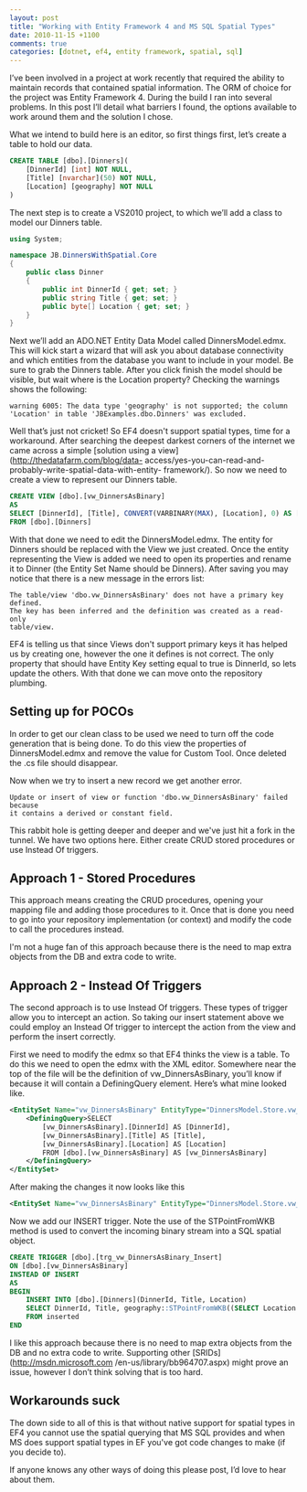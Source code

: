 ```yaml
---
layout: post
title: "Working with Entity Framework 4 and MS SQL Spatial Types"
date: 2010-11-15 +1100
comments: true
categories: [dotnet, ef4, entity framework, spatial, sql]
---
```


I’ve been involved in a project at work recently that required the ability to maintain records that contained spatial information. The ORM of choice for the project was Entity Framework 4. During the build I ran into several problems. In this post I’ll detail what barriers I found, the options available to work around them and the solution I chose.

What we intend to build here is an editor, so first things first, let’s create a table to hold our data.

```sql
CREATE TABLE [dbo].[Dinners](
	[DinnerId] [int] NOT NULL,
	[Title] [nvarchar](50) NOT NULL,
	[Location] [geography] NOT NULL
)
```

The next step is to create a VS2010 project, to which we’ll add a class to model our Dinners table.

```csharp
using System;

namespace JB.DinnersWithSpatial.Core
{
	public class Dinner
	{
		public int DinnerId { get; set; }
		public string Title { get; set; }
		public byte[] Location { get; set; }
	}
}
```

Next we’ll add an ADO.NET Entity Data Model called DinnersModel.edmx. This will kick start a wizard that will ask you about database connectivity and which entities from the database you want to include in your model. Be sure to grab the Dinners table. After you click finish the model should be visible, but wait where is the Location property? Checking the warnings shows the following:

    warning 6005: The data type 'geography' is not supported; the column
    'Location' in table 'JBExamples.dbo.Dinners' was excluded.

Well that’s just not cricket! So EF4 doesn't support spatial types, time for a
workaround. After searching the deepest darkest corners of the internet we
came across a simple [solution using a view](http://thedatafarm.com/blog/data-
access/yes-you-can-read-and-probably-write-spatial-data-with-entity-
framework/). So now we need to create a view to represent our Dinners table.

```sql	
CREATE VIEW [dbo].[vw_DinnersAsBinary]
AS
SELECT [DinnerId], [Title], CONVERT(VARBINARY(MAX), [Location], 0) AS [Location]
FROM [dbo].[Dinners]
```


With that done we need to edit the DinnersModel.edmx. The entity for Dinners
should be replaced with the View we just created. Once the entity representing
the View is added we need to open its properties and rename it to Dinner (the
Entity Set Name should be Dinners). After saving you may notice that there is
a new message in the errors list:

    
    The table/view 'dbo.vw_DinnersAsBinary' does not have a primary key defined.
    The key has been inferred and the definition was created as a read-only
    table/view.

EF4 is telling us that since Views don't support primary keys it has helped us
by creating one, however the one it defines is not correct. The only property
that should have Entity Key setting equal to true is DinnerId, so lets update
the others. With that done we can move onto the repository plumbing.

## Setting up for POCOs

In order to get our clean class to be used we need to turn off the code
generation that is being done. To do this view the properties of
DinnersModel.edmx and remove the value for Custom Tool. Once deleted the .cs
file should disappear.

Now when we try to insert a new record we get another error.

    
    Update or insert of view or function 'dbo.vw_DinnersAsBinary' failed because
    it contains a derived or constant field.

This rabbit hole is getting deeper and deeper and we've just hit a fork in the
tunnel. We have two options here. Either create CRUD stored procedures or use
Instead Of triggers.

## Approach 1 - Stored Procedures

This approach means creating the CRUD procedures, opening your mapping file
and adding those procedures to it. Once that is done you need to go into your
repository implementation (or context) and modify the code to call the
procedures instead.

I'm not a huge fan of this approach because there is the need to map extra
objects from the DB and extra code to write.

## Approach 2 - Instead Of Triggers

The second approach is to use Instead Of triggers. These types of trigger
allow you to intercept an action. So taking our insert statement above we
could employ an Instead Of trigger to intercept the action from the view and
perform the insert correctly.

First we need to modify the edmx so that EF4 thinks the view is a table. To do
this we need to open the edmx with the XML editor. Somewhere near the top of
the file will be the definition of vw_DinnersAsBinary, you’ll know if because
it will contain a DefiningQuery element. Here’s what mine looked like.


```xml	
<EntitySet Name="vw_DinnersAsBinary" EntityType="DinnersModel.Store.vw_DinnersAsBinary" store:Type="Views" store:Schema="dbo" store:Name="vw_DinnersAsBinary">
	<DefiningQuery>SELECT
		[vw_DinnersAsBinary].[DinnerId] AS [DinnerId],
		[vw_DinnersAsBinary].[Title] AS [Title],
		[vw_DinnersAsBinary].[Location] AS [Location]
		FROM [dbo].[vw_DinnersAsBinary] AS [vw_DinnersAsBinary]
	</DefiningQuery>
</EntitySet>
```

After making the changes it now looks like this

```xml	
<EntitySet Name="vw_DinnersAsBinary" EntityType="DinnersModel.Store.vw_DinnersAsBinary" store:Type="Tables" Schema="dbo" />
```

Now we add our INSERT trigger. Note the use of the STPointFromWKB method is used to convert the incoming binary stream into a SQL spatial object.

```sql
CREATE TRIGGER [dbo].[trg_vw_DinnersAsBinary_Insert]
ON [dbo].[vw_DinnersAsBinary]
INSTEAD OF INSERT
AS
BEGIN
	INSERT INTO [dbo].[Dinners](DinnerId, Title, Location)
	SELECT DinnerId, Title, geography::STPointFromWKB((SELECT Location FROM inserted), 4326)
	FROM inserted
END
```

I like this approach because there is no need to map extra objects from the DB
and no extra code to write. Supporting other [SRIDs](http://msdn.microsoft.com
/en-us/library/bb964707.aspx) might prove an issue, however I don’t think
solving that is too hard.

## Workarounds suck

The down side to all of this is that without native support for spatial types
in EF4 you cannot use the spatial querying that MS SQL provides and when MS
does support spatial types in EF you've got code changes to make (if you
decide to).

If anyone knows any other ways of doing this please post, I’d love to hear
about them.